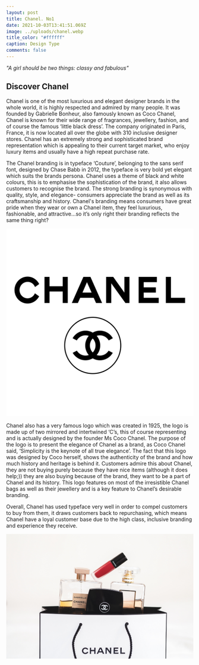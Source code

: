 ```yaml
---
layout: post
title: Chanel. No1
date: 2021-10-03T13:41:51.069Z
image: ../uploads/chanel.webp
title_color: "#ffffff"
caption: Design Type
comments: false
---
```

*"A girl should be two things: classy and fabulous"*

## **Discover Chanel**

Chanel is one of the most luxurious and elegant designer brands in the whole world, it is highly respected and admired by many people. It was founded by Gabrielle Bonheur, also famously known as Coco Chanel, Chanel is known for their wide range of fragrances, jewellery, fashion, and of course the famous ‘little black dress’. The company originated in Paris, France, it is now located all over the globe with 310 inclusive designer stores. Chanel has an extremely strong and sophisticated brand representation which is appealing to their current target market, who enjoy luxury items and usually have a high repeat purchase rate.

The Chanel branding is in typeface ‘Couture’, belonging to the sans serif font, designed by Chase Babb in 2012, the typeface is very bold yet elegant which suits the brands persona. Chanel uses a theme of black and white colours, this is to emphasise the sophistication of the brand, it also allows customers to recognise the brand. The strong branding is synonymous with quality, style, and elegance- consumers appreciate the brand as well as its craftsmanship and history. Chanel's branding means consumers have great pride when they wear or own a Chanel item, they feel luxurious, fashionable, and attractive…so it’s only right their branding reflects the same thing right?

![](../uploads/chanel-1.svg)

Chanel also has a very famous logo which was created in 1925, the logo is made up of two mirrored and intertwined ‘C’s, this of course representing and is actually designed by the founder Ms Coco Chanel. The purpose of the logo is to present the elegance of Chanel as a brand, as Coco Chanel said, ‘Simplicity is the keynote of all true elegance’. The fact that this logo was designed by Coco herself, shows the authenticity of the brand and how much history and heritage is behind it. Customers admire this about Chanel, they are not buying purely because they have nice items (although it does help;)) they are also buying because of the brand, they want to be a part of Chanel and its history. This logo features on most of the irresistible Chanel bags as well as their jewellery and is a key feature to Chanel’s desirable branding.

Overall, Chanel has used typeface very well in order to compel customers to buy from them, it draws customers back to repurchasing, which means Chanel have a loyal customer base due to the high class, inclusive branding and experience they receive.

![](../uploads/laura-chouette-ysw72yay2a4-unsplash.jpg)
